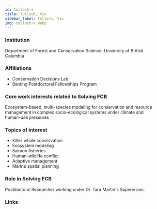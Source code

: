 ```yaml
---
id: tulloch-v
title: Tulloch, Viv
sidebar_label: Tulloch, Viv
img: tulloch-v.webp
---
```


### Institution
Department of Forest and Conservation Science, University of British Columbia

### Affiliations
- Conservation Decisions Lab
- Banting Postdoctoral Fellowships Program

### Core work interests related to Solving FCB
Ecosystem-based, multi-species modeling for conservation and resource management in complex socio-ecological systems under climate and human-use pressures

### Topics of interest
- Killer whale conservation
- Ecosystem modeling
- Salmon fisheries
- Human-wildlife conflict
- Adaptive management
- Marine spatial planning

### Role in Solving FCB
Postdoctoral Researcher working under Dr. Tara Martin's Supervision.

### Links